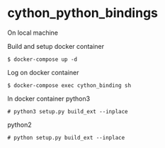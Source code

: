 # cython_python_bindings

On local machine

Build and setup docker container
```
$ docker-compose up -d
```
Log on docker container
```
$ docker-compose exec cython_binding sh
```

In docker container
python3
```
# python3 setup.py build_ext --inplace
```
python2
```
# python setup.py build_ext --inplace
```
